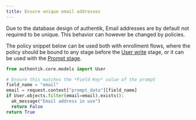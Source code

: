 ```yaml
---
title: Ensure unique email addresses
---
```


Due to the database design of authentik, Email addresses are by default not required to be unique. This behavior can however be changed by policies.

The policy snippet below can be used both with enrollment flows, where the policy should be bound to any stage before the [User write](../../flow/stages/user_write.md) stage, or it can be used with the [Prompt stage](../../flow/stages/prompt/index.md).

```python
from authentik.core.models import User

# Ensure this matches the *Field Key* value of the prompt
field_name = "email"
email = request.context["prompt_data"][field_name]
if User.objects.filter(email=email).exists():
  ak_message("Email address in use")
  return False
return True
```
